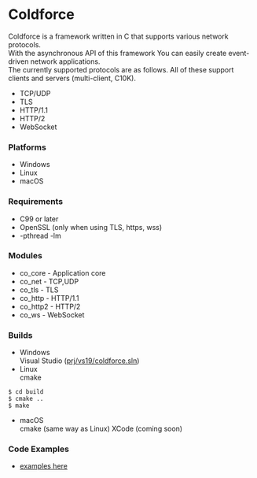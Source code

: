 Coldforce
========

Coldforce is a framework written in C that supports various network protocols.  
With the asynchronous API of this framework
You can easily create event-driven network applications.  
The currently supported protocols are as follows.
All of these support clients and servers (multi-client, C10K).
* TCP/UDP
* TLS
* HTTP/1.1
* HTTP/2
* WebSocket

### Platforms
* Windows
* Linux
* macOS

### Requirements
* C99 or later
* OpenSSL (only when using TLS, https, wss)
* -pthread -lm

### Modules
* co_core - Application core
* co_net - TCP,UDP
* co_tls - TLS
* co_http - HTTP/1.1
* co_http2 - HTTP/2
* co_ws - WebSocket

### Builds
* Windows  
Visual Studio ([prj/vs19/coldforce.sln](https://github.com/Ichishino/coldforce/tree/master/prj/vs19/coldforce))
* Linux  
cmake
```shellsession
$ cd build
$ cmake ..
$ make
```
* macOS  
cmake (same way as Linux)
XCode (coming soon)

### Code Examples
* [examples here](https://github.com/Ichishino/coldforce/tree/master/examples) 

